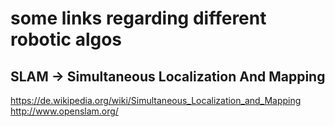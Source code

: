 some links regarding different robotic algos
============================================


SLAM -> Simultaneous Localization And Mapping
---------------------------------------------

https://de.wikipedia.org/wiki/Simultaneous_Localization_and_Mapping
http://www.openslam.org/
